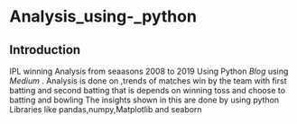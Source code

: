 # Analysis_using-_python
## Introduction
IPL winning Analysis from seaasons 2008 to 2019 Using Python *Blog* using *Medium* .
Analysis is done on ,trends of matches win by the team with first batting and second batting that is depends on winning toss and choose to batting and bowling
The insights shown in this are done by using 
python Libraries like pandas,numpy,Matplotlib and seaborn
